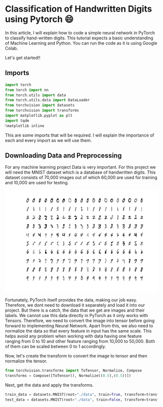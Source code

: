 # Classification of Handwritten Digits using Pytorch :smile:

In this article, I will explain how to code a simple neural network in PyTorch to classify hand-written digits. This tutorial expects a basic understanding of Machine Learning and Python. You can run the code as it is using Google Colab.

Let's get started!!

## Imports

```python
import torch
from torch import nn
from torch.utils import data
from torch.utils.data import DataLoader
from torchvision import datasets
from torchvision import transforms
import matplotlib.pyplot as plt
import tqdm
%matplotlib inline
```
This are some imports that will be required. I will explain the importance of each and every import as we will use them.

## Downloading Data and Preprocessing

For any machine learning project Data is very important. For this project we will need the MNIST dataset which is a database of handwritten digits. This dataset consists of 70,000 images out of which 60,000 are used for training and 10,000 are used for testing.

![MNIST Data](../images/mnist_image.png)

Fortunately, PyTorch itself provides the data, making our job easy. Therefore, we dont need to download it separately and load it into our project. But there is a catch, the data that we get are images and their labels. We cannot use this data directly in PyTorch as it only works with Tensors. Therefore, we need to convert the image into tensor before going forward to implementing Neural Network. 
Apart from this, we also need to normalize the data so that every feature in input has the same scale. This helps avoid any problem when working with data having one feature ranging from 0 to 10 and other feature ranging from 10,000 to 50,000. Both of them can be scaled between 0 to 1 accordingly.

Now, let's create the transform to convert the image to tensor and then normalize the tensor.

```python
from torchvision.transforms import ToTensor, Normalize, Compose
transforms = Compose([ToTensor(), Normalize((0.5),(0.5))])
```

Next, get the data and apply the transforms.

```python
train_data = datasets.MNIST(root="./data", train=True, transform=transforms, download=True)
test_data = datasets.MNIST(root="./data", train=False, transform=transforms)
```
<!-- ```
[0.0000, 0.0000, 0.0000, 0.0000, 0.5333, 0.9922, 0.9922, 0.9922,
0.8314, 0.5294, 0.5176, 0.0627, 0.0000, 0.0000, 0.0000, 0.0000,
0.0000, 0.0000, 0.0000, 0.0000, 0.0000, 0.0000, 0.0000, 0.0000,
0.0000, 0.0000, 0.0000, 0.0000],
```

```
[-1.0000, -1.0000, -1.0000, -1.0000,  0.0667,  0.9843,  0.9843,
0.9843,  0.6627,  0.0588,  0.0353, -0.8745, -1.0000, -1.0000,
-1.0000, -1.0000, -1.0000, -1.0000, -1.0000, -1.0000, -1.0000,
-1.0000, -1.0000, -1.0000, -1.0000, -1.0000, -1.0000, -1.0000]
``` -->
